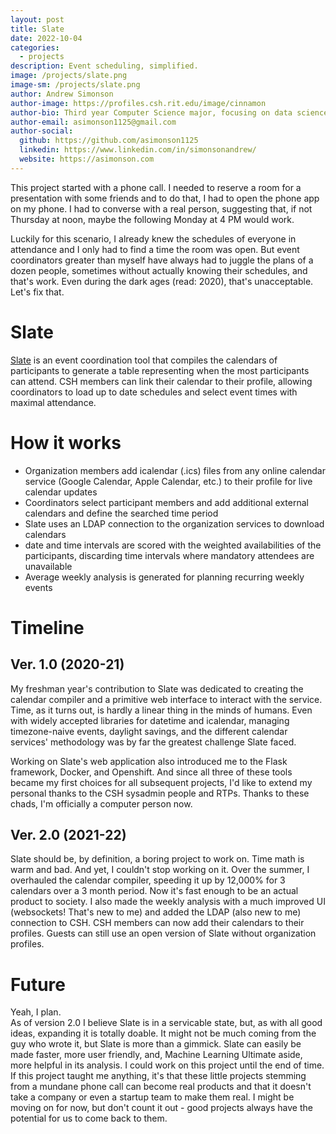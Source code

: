 ```yaml
---
layout: post
title: Slate
date: 2022-10-04
categories:
  - projects
description: Event scheduling, simplified.
image: /projects/slate.png
image-sm: /projects/slate.png
author: Andrew Simonson
author-image: https://profiles.csh.rit.edu/image/cinnamon
author-bio: Third year Computer Science major, focusing on data science and predictive analytics.
author-email: asimonson1125@gmail.com
author-social:
  github: https://github.com/asimonson1125
  linkedin: https://www.linkedin.com/in/simonsonandrew/
  website: https://asimonson.com
---
```


This project started with a phone call.  I needed to reserve a room for a presentation with some friends and to do that, I had to open the phone app on my phone.  I had to converse with a real person, suggesting that, if not Thursday at noon, maybe the following Monday at 4 PM would work.

Luckily for this scenario, I already knew the schedules of everyone in attendance and I only had to find a time the room was open.  But event coordinators greater than myself have always had to juggle the plans of a dozen people, sometimes without actually knowing their schedules, and that's work. Even during the dark ages (read: 2020), that's unacceptable.  Let's fix that.

# Slate
[Slate](https://slate.csh.rit.edu) is an event coordination tool that compiles the calendars of participants to generate a table representing when the most participants can attend.  CSH members can link their calendar to their profile, allowing coordinators to load up to date schedules and select event times with maximal attendance.

# How it works
 - Organization members add icalendar (.ics) files from any online calendar service (Google Calendar, Apple Calendar, etc.) to their profile for live calendar updates
  - Coordinators select participant members and add additional external calendars and define the searched time period
  - Slate uses an LDAP connection to the organization services to download calendars
  - date and time intervals are scored with the weighted availabilities of the participants, discarding time intervals where mandatory attendees are unavailable
  - Average weekly analysis is generated for planning recurring weekly events

# Timeline
## Ver. 1.0 (2020-21)
My freshman year's contribution to Slate was dedicated to creating the calendar compiler and a primitive web interface to interact with the service.  Time, as it turns out, is hardly a linear thing in the minds of humans.  Even with widely accepted libraries for datetime and icalendar, managing timezone-naive events, daylight savings, and the different calendar services' methodology was by far the greatest challenge Slate faced.  

Working on Slate's web application also introduced me to the Flask framework, Docker, and Openshift.  And since all three of these tools became my first choices for all subsequent projects, I'd like to extend my personal thanks to the CSH sysadmin people and RTPs.  Thanks to these chads, I'm officially a computer person now.  

## Ver. 2.0 (2021-22)
Slate should be, by definition, a boring project to work on.  Time math is warm and bad.  And yet, I couldn't stop working on it.  Over the summer, I overhauled the calendar compiler, speeding it up by 12,000% for 3 calendars over a 3 month period.  Now it's fast enough to be an actual product to society.  I also made the weekly analysis with a much improved UI (websockets!  That's new to me) and added the LDAP (also new to me) connection to CSH.  CSH members can now add their calendars to their profiles.  Guests can still use an open version of Slate without organization profiles.

# Future
Yeah, I plan.<br/>
As of version 2.0 I believe Slate is in a servicable state, but, as with all good ideas, expanding it is totally doable.  It might not be much coming from the guy who wrote it, but Slate is more than a gimmick.  Slate can easily be made faster, more user friendly, and, Machine Learning Ultimate aside, more helpful in its analysis.  I could work on this project until the end of time.  If this project taught me anything, it's that these little projects stemming from a mundane phone call can become real products and that it doesn't take a company or even a startup team to make them real.  I might be moving on for now, but don't count it out - good projects always have the potential for us to come back to them.